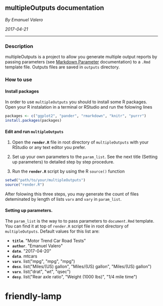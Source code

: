 ## multipleOutputs documentation
*By Emanuel Valero*

*2017-04-21*

---

### Description

multipleOutputs is a project to allow you generate multiple output reports by passing parameters (see [Markdown Parameter](http://rmarkdown.rstudio.com/lesson-6.html) documentation) to a `.Rmd` template file. Outputs files are saved in `outputs` directory.

### How to use

#### Install packages

In order to use `multipleOutputs` you should to install some R packages. Open your R instalation in a terminal or RStudio and run the folowing lines

```R
packages <- c("ggplot2", "pander", "rmarkdown", "knitr", "purrr")
install.packages(packages)
```

#### Edit and run `multipleOutputs`

1. Open the **`render.R`** file in root directory of `multipleOutputs` with your RStudio or any text editor you prefer.

2. Set up your own parameters to the `param_list`. See the next title (Setting up parameters) to detailed step by step procedure.

3. Run the **`render.R`** script by using the R `source()` function

```R
setwd("path/to/your/multipleOutputs")
source("render.R")
```
After folowing this three steps, you may generate the count of files deteminated by length of lists `varx` and `vary` in `param_list`.

#### Setting up parameters.

The `param_list` is the way to to pass parameters to `document.Rmd` template. You can find it at top of `render.R` script file in root directory of `multipleOutputs`. Default values for this list are:

- **`title`**. "Motor Trend Car Road Tests"
- **`author`**. "Emanuel Valero"
- **`date`**. "2017-04-20"
- **`data`**. mtcars
- **`varx`**. list("mpg", "mpg", "mpg")
- **`desx`**. list("Miles/(US) gallon", "Miles/(US) gallon", "Miles/(US) gallon")
- **`varx`**. list("drat", "wt", "qsec")
- **`desy`**. list("Rear axle ratio", "Weight (1000 lbs)", "1/4 mile time")
# friendly-lamp
